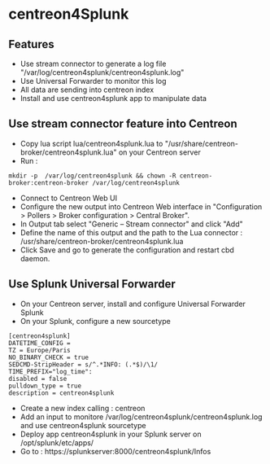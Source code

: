 # centreon4Splunk
## Features
* Use stream connector to generate a log file "/var/log/centreon4splunk/centreon4splunk.log"
* Use Universal Forwarder to monitor this log
* All data are sending into centreon index
* Install and use centreon4splunk app to manipulate data

## Use stream connector feature into Centreon
* Copy lua script lua/centreon4splunk.lua to "/usr/share/centreon-broker/centreon4splunk.lua" on your Centreon server
* Run :
```
mkdir -p  /var/log/centreon4splunk && chown -R centreon-broker:centreon-broker /var/log/centreon4splunk
```
* Connect to Centreon Web UI
* Configure the new output into Centreon Web interface in "Configuration > Pollers > Broker configuration > Central Broker". 
* In Output tab select "Generic – Stream connector" and click "Add"
* Define the name of this output and the path to the Lua connector : /usr/share/centreon-broker/centreon4splunk.lua
* Click Save and go to generate the configuration and restart cbd daemon.


## Use Splunk Universal Forwarder
* On your Centreon server, install and configure Universal Forwarder Splunk
* On your Splunk, configure a new sourcetype
```
[centreon4splunk]
DATETIME_CONFIG =
TZ = Europe/Paris
NO_BINARY_CHECK = true
SEDCMD-StripHeader = s/^.*INFO: (.*$)/\1/
TIME_PREFIX="log_time":
disabled = false
pulldown_type = true
description = centreon4splunk
```
* Create a new index calling : centreon
* Add an input to monitore /var/log/centreon4splunk/centreon4splunk.log and use centreon4splunk sourcetype
* Deploy app centreon4splunk in your Splunk server on /opt/splunk/etc/apps/
* Go to : https://splunkserver:8000/centreon4splunk/Infos
